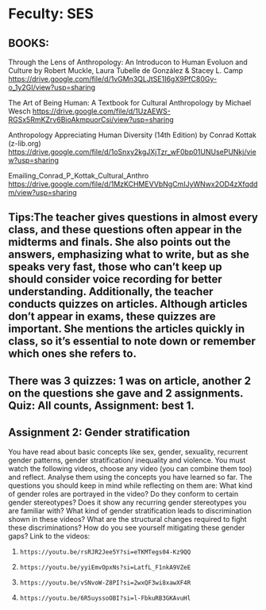 # Feculty: SES
## BOOKS: 
Through the Lens of Anthropology: An Introducon to Human Evoluon and Culture by Robert Muckle, Laura Tubelle de González & Stacey L. Camp https://drive.google.com/file/d/1vGMn3QLJtSE1I6gX9PfC80Gy-o_1y2GI/view?usp=sharing

The Art of Being Human: A Textbook for Cultural
Anthropology by Michael Wesch https://drive.google.com/file/d/1UzAEWS-RGSx5RmKZrv6BioAkmpuorCsi/view?usp=sharing

Anthropology Appreciating Human Diversity (14th Edition) by Conrad Kottak (z-lib.org) https://drive.google.com/file/d/1oSnxy2kgJXjTzr_wF0bp01UNUsePUNkj/view?usp=sharing

Emailing_Conrad_P_Kottak_Cultural_Anthro https://drive.google.com/file/d/1MzKCHMEVVbNgCmIJyWNwx2OD4zXfqddm/view?usp=sharing

## Tips:The teacher gives questions in almost every class, and these questions often appear in the midterms and finals. She also points out the answers, emphasizing what to write, but as she speaks very fast, those who can’t keep up should consider voice recording for better understanding. Additionally, the teacher conducts quizzes on articles. Although articles don’t appear in exams, these quizzes are important. She mentions the articles quickly in class, so it’s essential to note down or remember which ones she refers to.
## There was 3 quizzes: 1 was on article, another 2 on the questions she gave and 2 assignments. Quiz: All counts, Assignment: best 1.
## Assignment 2: Gender stratification
You have read about basic concepts like sex, gender, sexuality, recurrent gender patterns, gender stratification/ inequality and violence. You must watch the following videos, choose any video (you can combine them too) and reflect. Analyse them using the concepts you have learned so far. The questions you should keep in mind while reflecting on them are:
What kind of gender roles are portrayed in the video?
Do they conform to certain gender stereotypes?
Does it show any recurring gender stereotypes you are familiar with?
What kind of gender stratification leads to discrimination shown in these videos?
What are the structural changes required to fight these discriminations?
How do you see yourself mitigating these gender gaps?
Link to the videos:
1.     https://youtu.be/rsRJR2Jee5Y?si=eTKMTegs04-Kz9QQ
2.     https://youtu.be/yyiEmvOpxNs?si=LatfL_F1nkA9VZeE
3.     https://youtu.be/vSNvoW-Z8PI?si=2wxQF3wi8xawXF4R
4.     https://youtu.be/6R5uyssoOBI?si=l-FbkuRB3GKAvuHl
